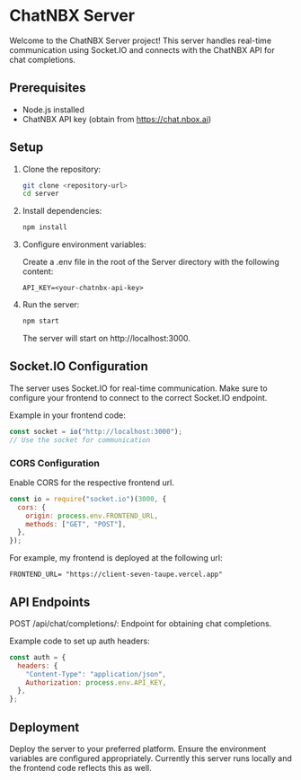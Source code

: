 # ChatNBX Server

Welcome to the ChatNBX Server project! This server handles real-time communication using Socket.IO and connects with the ChatNBX API for chat completions.

## Prerequisites

- Node.js installed
- ChatNBX API key (obtain from https://chat.nbox.ai)

## Setup

1. Clone the repository:

   ```bash
   git clone <repository-url>
   cd server
   ```

2. Install dependencies:

   ```bash
   npm install
   ```

3. Configure environment variables:

   Create a .env file in the root of the Server directory with the following content:

   ```env
   API_KEY=<your-chatnbx-api-key>
   ```

4. Run the server:

   ```bash
   npm start
   ```

   The server will start on http://localhost:3000.

## Socket.IO Configuration

The server uses Socket.IO for real-time communication. Make sure to configure your frontend to connect to the correct Socket.IO endpoint.

Example in your frontend code:

```javascript
const socket = io("http://localhost:3000");
// Use the socket for communication
```

### CORS Configuration

Enable CORS for the respective frontend url.

```javascript
const io = require("socket.io")(3000, {
  cors: {
    origin: process.env.FRONTEND_URL,
    methods: ["GET", "POST"],
  },
});
```

For example, my frontend is deployed at the following url:

```env
FRONTEND_URL= "https://client-seven-taupe.vercel.app"
```

## API Endpoints

POST /api/chat/completions/: Endpoint for obtaining chat completions.

Example code to set up auth headers:

```javascript
const auth = {
  headers: {
    "Content-Type": "application/json",
    Authorization: process.env.API_KEY,
  },
};
```

## Deployment

Deploy the server to your preferred platform. Ensure the environment variables are configured appropriately.
Currently this server runs locally and the frontend code reflects this as well. 
